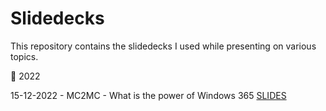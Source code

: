 # Slidedecks
This repository contains the slidedecks I used while presenting on various topics.

📅 2022

15-12-2022 - MC2MC - What is the power of Windows 365 [SLIDES](2022/15-12%20-%20MC2MC%20-%20What%20is%20the%20power%20of%20Windows%20365.pdf)

